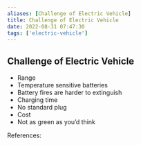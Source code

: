 ```yaml
---
aliases: [Challenge of Electric Vehicle]
title: Challenge of Electric Vehicle
date: 2022-08-31 07:47:30
tags: ['electric-vehicle']
---
```


## Challenge of Electric Vehicle

- Range
- Temperature sensitive batteries
- Battery fires are harder to extinguish
- Charging time
- No standard plug
- Cost
- Not as green as you’d think

References:
